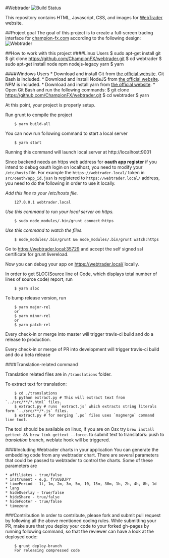 #Webtrader ![Build Status](https://travis-ci.org/ChampionFX/webtrader.svg?branch=master)

This repository contains HTML, Javascript, CSS, and images for [WebTrader](http://ChampionFX.github.io/webtrader) website.

##Project goal
The goal of this project is to create a full-screen trading interface for [champion-fx.com](https://www.champion-fx.com) according to the following design:
![Webtrader](https://banners.binary.com/misc/webtrader-layout.jpg)

##How to work with this project
####Linux Users
        $ sudo apt-get install git
        $ git clone https://github.com/ChampionFX/webtrader.git
        $ cd webtrader
        $ sudo apt-get install node npm nodejs-legacy yarn
        $ yarn

####Windows Users
    * Download and install Git from [the official website](https://git-scm.com/download). Git Bash is included.
    * Download and install NodeJS from [the official website](https://www.nodejs.org). NPM is included.
    * Download and install yarn from [the official website](https://yarnpkg.com/docs/install/#windows-tab).
    * Open Git Bash and run the following commands:
        $ git clone https://github.com/ChampionFX/webtrader.git
        $ cd webtrader
        $ yarn

At this point, your project is properly setup.

Run grunt to compile the project

        $ yarn build-all

You can now run following command to start a local server

        $ yarn start

Running this command will launch local server at http://localhost:9001

Since backend needs an https web address for **oauth app register** if you intend to debug oauth login on localhost,  you need to modify your `/etc/hosts` file. For example the `https://webtrader.local/` token in `src/oauth/app_id.josn` is registered to `https://webtrader.local/` address, you need to do the following in order to use it locally.

*Add this line to your /etc/hosts file.*

        127.0.0.1 webtrader.local

*Use this command to run your local server on https.*

        $ sudo node_modules/.bin/grunt connect:https

*Use this command to watch the files.*

        $ node_modules/.bin/grunt && node_modules/.bin/grunt watch:https

Go to https://webtrader.local:35729 and accept the self signed ssl certificate for grunt livereload.

Now you can debug your app on https://webtrader.local/ locally.

In order to get SLOC(Source line of Code, which displays total number of lines of source code) report, run

        $ yarn sloc

To bump release version, run

        $ yarn major-rel
        or
        $ yarn minor-rel
        or
        $ yarn patch-rel

Every check-in or merge into master will trigger travis-ci build and do a release to production.

Every check-in or merge of PR into development will trigger travis-ci build and do a beta release

####Translation-related command

Translation related files are in `/translations` folder.
    
  To extract text for translation:

        $ cd ./translations
        $ python extract.py # This will extract text from `../src/**/*.html` files.
        $ extract.py # runs `extract.js` which extracts string literals form `../src/**/*.js` files.
        $ extract.py # for merging `.po` files uses `msgmerge` command line tool.

The tool should be available on linux, if you are on Osx try `brew install gettext && brew link gettext --force`.
to submit text to translators: push to *translation* branch, weblate hook will be triggered.

####Including Webtrader charts in your application
You can generate the embedding code from any webtrader chart. There are several parameters that could be passed to webtrader to control the charts.
Some of these parameters are 

    * affiliates - true/false
    * instrument - e.g, frxUSDJPY
    * timePeriod - 1t, 1m, 2m, 3m, 5m, 10, 15m, 30m, 1h, 2h, 4h, 8h, 1d
    * lang
    * hideOverlay - true/false
    * hideShare - true/false
    * hideFooter - true/false
    * timezone

###Contribution
In order to contribute, please fork and submit pull request by following all the above mentioned coding rules.
While submitting your PR, make sure that you deploy your code to your forked gh-pages by running following command, so that the reviewer can have a look at the deployed code:

        $ grunt deploy-branch
        For releasing compressed code

